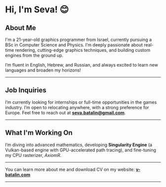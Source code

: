# Hi, I'm Seva! 😊  

## About Me  
I'm a 21-year-old graphics programmer from Israel, currently pursuing a BSc in Computer Science and Physics. I’m deeply passionate about real-time rendering, cutting-edge graphics techniques, and building custom engines from the ground up.  

I’m fluent in English, Hebrew, and Russian, and always excited to learn new languages and broaden my horizons!  

---

## Job Inquiries  
I’m currently looking for internships or full-time opportunities in the games industry. I’m open to relocating anywhere, with a strong preference for Europe. Feel free to reach out at **seva.batalin@gmail.com**.  

---

## What I'm Working On  
I’m diving into advanced mathematics, developing **Singularity Engine** (a Vulkan-based engine with GPU-accelerated path tracing), and fine-tuning my CPU rasterizer, *AxiomR*.  

---

You can learn more about me and download CV on my website: **[v-batalin.com](http://v-batalin.com)**  

--- 
